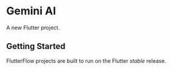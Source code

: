 # Gemini AI

A new Flutter project.

## Getting Started

FlutterFlow projects are built to run on the Flutter _stable_ release.
